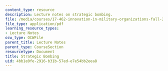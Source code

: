 ```yaml
---
content_type: resource
description: Lecture notes on strategic bombing.
file: /media/courses/17-462-innovation-in-military-organizations-fall-2005/4bb1e0fe2916b31b57ede7e54bb2eea8_lec3.pdf
file_type: application/pdf
learning_resource_types:
- Lecture Notes
ocw_type: OCWFile
parent_title: Lecture Notes
parent_type: CourseSection
resourcetype: Document
title: Strategic Bombing
uid: 4bb1e0fe-2916-b31b-57ed-e7e54bb2eea8
---
```

